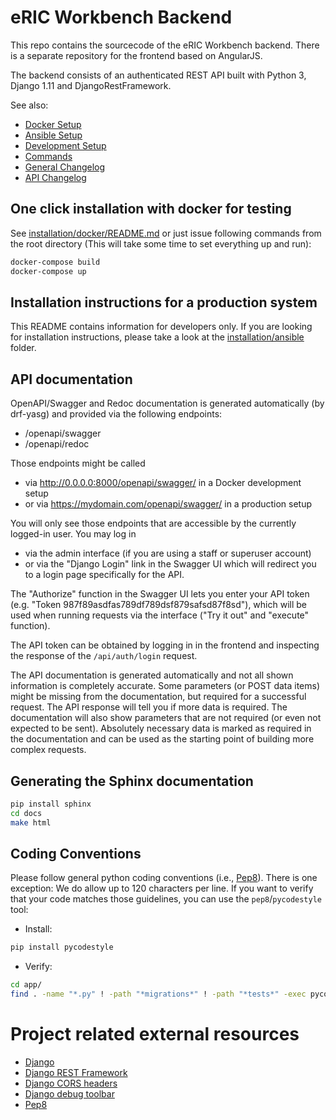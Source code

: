 # eRIC Workbench Backend

This repo contains the sourcecode of the eRIC Workbench backend. There is a separate repository for the frontend based on AngularJS.

The backend consists of an authenticated REST API built with Python 3, Django 1.11 and DjangoRestFramework.

See also:
* [Docker Setup](installation/docker/README.md)
* [Ansible Setup](installation/ansible/README.md)
* [Development Setup](README_DevSetup.md)
* [Commands](README_Commands.md)
* [General Changelog](CHANGELOG.md)
* [API Changelog](api-changes.md)

## One click installation with docker for testing
See [installation/docker/README.md](installation/docker/README.md) or just issue following commands from the root 
directory (This will take some time to set everything up and run):
```bash
docker-compose build
docker-compose up
```

## Installation instructions for a production system
This README contains information for developers only. If you are looking for installation instructions, please take a 
look at the [installation/ansible](installation/ansible) folder.

## API documentation
OpenAPI/Swagger and Redoc documentation is generated automatically (by drf-yasg) and provided via the following endpoints:
* /openapi/swagger
* /openapi/redoc

Those endpoints might be called
* via http://0.0.0.0:8000/openapi/swagger/ in a Docker development setup
* or via https://mydomain.com/openapi/swagger/ in a production setup

You will only see those endpoints that are accessible by the currently logged-in user.
You may log in
* via the admin interface (if you are using a staff or superuser account)
* or via the "Django Login" link in the Swagger UI which will redirect you to a login page specifically for the API.

The "Authorize" function in the Swagger UI lets you enter your API token (e.g. "Token 987f89asdfas789df789dsf879safsd87f8sd"),
which will be used when running requests via the interface ("Try it out" and "execute" function).

The API token can be obtained by logging in in the frontend and inspecting the response of the `/api/auth/login` request.

The API documentation is generated automatically and not all shown information is completely accurate.
Some parameters (or POST data items) might be missing from the documentation, but required for a successful request.
The API response will tell you if more data is required.
The documentation will also show parameters that are not required (or even not expected to be sent).
Absolutely necessary data is marked as required in the documentation and can be used as the starting point of building more complex requests.

## Generating the Sphinx documentation

```bash
pip install sphinx
cd docs
make html
```

## Coding Conventions
Please follow general python coding conventions (i.e., [Pep8]).
There is one exception: We do allow up to 120 characters per line.
If you want to verify that your code matches those guidelines, you can use the ``pep8``/``pycodestyle`` tool:
* Install:
```bash
pip install pycodestyle
```

* Verify:
```bash
cd app/
find . -name "*.py" ! -path "*migrations*" ! -path "*tests*" -exec pycodestyle --max-line-length=120 --ignore=E402,W503 {} +
```

# Project related external resources

[Django]: https://docs.djangoproject.com/en/1.11/
[Django REST Framework]: http://www.django-rest-framework.org/
[Django CORS headers]: https://github.com/ottoyiu/django-cors-headers
[Django debug toolbar]: https://django-debug-toolbar.readthedocs.io/en/stable/
[Pep8]: https://www.python.org/dev/peps/pep-0008/

* [Django]
* [Django REST Framework]
* [Django CORS headers]
* [Django debug toolbar]
* [Pep8]
